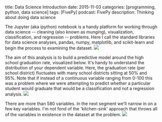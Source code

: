 title: Data Science Introduction
date: 2015-11-03
categories: [programming, python, data science]
tags: [FivePy]
podcast: FivePy
description: Thinking about doing data science

The Jupyter (aka ipython) notebook is a handy platform for working through data science -- cleaning (also known as munging), visualization, classification, and regression -- problems. Here I call the standard libraries for data science analyses, pandas, numpy, matplotlib, and scikit-learn and begin the process to examining the dataset. 
<img class="parent" src="{{ url_for('static', filename='media/datascience1_1.png') }}">

The aim of this analysis is to build a predictive model around the high school graduation rate, visualized below. It's handy to understand the distribution of your dependent variable. Here, the graduation rate (per school district) fluctuates with many school districts sitting at 50% and 95%. Note that if instead of a continuous variable ranging from 0-100 this was a problem where we were attempting to predict whether a particular student would graduate that would be a classification and not a regression analysis.
<img class="parent" src="{{ url_for('static', filename='media/datascience1_2.png') }}">

There are more than 580 variables. In the next segment we'll narrow in on a few key variables. I'm not fond of the 'kitchen-sink' approach that throws all of the variables in existence in the dataset at the problem. 
<img class="parent" src="{{ url_for('static', filename='media/datascience1_3.png') }}">


